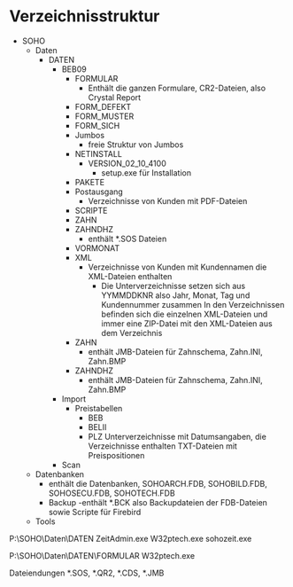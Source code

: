 # Verzeichnisstruktur

- SOHO
  - Daten
    - DATEN
      - BEB09
        - FORMULAR
          - Enthält die ganzen Formulare, CR2-Dateien, also Crystal Report
        - FORM_DEFEKT
        - FORM_MUSTER
        - FORM_SICH
        - Jumbos
          - freie Struktur von Jumbos
        - NETINSTALL
          - VERSION_02_10_4100
            - setup.exe für Installation
        - PAKETE
        - Postausgang
          - Verzeichnisse von Kunden mit PDF-Dateien
        - SCRIPTE
        - ZAHN
        - ZAHNDHZ
          - enthält *.SOS Dateien
        - VORMONAT
        - XML
          - Verzeichnisse von Kunden mit Kundennamen die XML-Dateien enthalten
            - Die Unterverzeichnisse setzen sich aus YYMMDDKNR also Jahr, Monat, Tag und Kundennummer zusammen
              In den Verzeichnissen befinden sich die einzelnen XML-Dateien und immer eine ZIP-Datei mit den XML-Dateien aus dem Verzeichnis
        - ZAHN
          - enthält JMB-Dateien für Zahnschema, Zahn.INI, Zahn.BMP
        - ZAHNDHZ
          - enthält JMB-Dateien für Zahnschema, Zahn.INI, Zahn.BMP
      - Import
        - Preistabellen
          - BEB
          - BELII
          - PLZ
                Unterverzeichnisse mit Datumsangaben, die Verzeichnisse enthalten TXT-Dateien mit Preispositionen
      - Scan
  - Datenbanken
      - enthält die Datenbanken, SOHOARCH.FDB, SOHOBILD.FDB, SOHOSECU.FDB, SOHOTECH.FDB
      - Backup
        -enthält *.BCK also Backupdateien der FDB-Dateien sowie Scripte für Firebird
  - Tools


P:\SOHO\Daten\DATEN
ZeitAdmin.exe
W32ptech.exe
sohozeit.exe   

P:\SOHO\Daten\DATEN\FORMULAR
W32ptech.exe

Dateiendungen *.SOS, *.QR2, *.CDS, *.JMB
